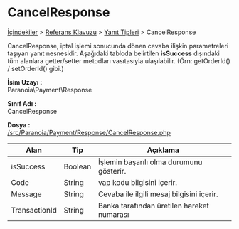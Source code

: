 # CancelResponse

[İçindekiler](/docs/icindekiler.md) > [Referans Klavuzu](/docs/References.md) > [Yanıt Tipleri](/docs/References/ResponseTypes.md) > CancelResponse

CancelResponse, iptal işlemi sonucunda dönen cevaba ilişkin  parametreleri taşıyan yanıt nesnesidir. Aşağıdaki tabloda belirtilen **isSuccess** dışındaki tüm alanlara getter/setter metodları vasıtasıyla ulaşılabilir. (Örn: getOrderId() / setOrderId() gibi.) 

**İsim Uzayı :**<br/>
Paranoia\Payment\Response

**Sınıf Adı :**<br/>
CancelResponse

**Dosya :**<br/>
[/src/Paranoia/Payment/Response/CancelResponse.php](/src/Paranoia/Payment/Response/CancelResponse.php)

| Alan          | Tip        | Açıklama                                   |
|---------------|------------|--------------------------------------------|
| isSuccess     | Boolean    | İşlemin başarılı olma durumunu gösterir.   |
| Code 			| String	 |vap kodu bilgisini içerir.                  |
| Message		| String     | Cevaba ile ilgili mesaj bilgisini içerir.  |
| TransactionId | String     | Banka tarafından üretilen hareket numarası |

